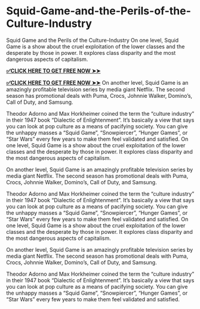 # Squid-Game-and-the-Perils-of-the-Culture-Industry
Squid Game and the Perils of the Culture-Industry
On one level, Squid Game is a show about the cruel exploitation of the lower classes and the desperate by those in power. It explores class disparity and the most dangerous aspects of capitalism.

**[✅CLICK HERE TO GET FREE NOW ➤➤](https://offerjunkis.com/all-gift-mashitola/)**

**[✅CLICK HERE TO GET FREE NOW ➤➤](https://offerjunkis.com/all-gift-mashitola/)**
On another level, Squid Game is an amazingly profitable television series by media giant Netflix. The second season has promotional deals with Puma, Crocs, Johnnie Walker, Domino’s, Call of Duty, and Samsung.

Theodor Adorno and Max Horkheimer coined the term the “culture industry” in their 1947 book “Dialectic of Enlightenment”. It’s basically a view that says you can look at pop culture as a means of pacifying society. You can give the unhappy masses a “Squid Game”, “Snowpiercer”, “Hunger Games”, or “Star Wars” every few years to make them feel validated and satisfied.
On one level, Squid Game is a show about the cruel exploitation of the lower classes and the desperate by those in power. It explores class disparity and the most dangerous aspects of capitalism.

On another level, Squid Game is an amazingly profitable television series by media giant Netflix. The second season has promotional deals with Puma, Crocs, Johnnie Walker, Domino’s, Call of Duty, and Samsung.

Theodor Adorno and Max Horkheimer coined the term the “culture industry” in their 1947 book “Dialectic of Enlightenment”. It’s basically a view that says you can look at pop culture as a means of pacifying society. You can give the unhappy masses a “Squid Game”, “Snowpiercer”, “Hunger Games”, or “Star Wars” every few years to make them feel validated and satisfied.
On one level, Squid Game is a show about the cruel exploitation of the lower classes and the desperate by those in power. It explores class disparity and the most dangerous aspects of capitalism.

On another level, Squid Game is an amazingly profitable television series by media giant Netflix. The second season has promotional deals with Puma, Crocs, Johnnie Walker, Domino’s, Call of Duty, and Samsung.

Theodor Adorno and Max Horkheimer coined the term the “culture industry” in their 1947 book “Dialectic of Enlightenment”. It’s basically a view that says you can look at pop culture as a means of pacifying society. You can give the unhappy masses a “Squid Game”, “Snowpiercer”, “Hunger Games”, or “Star Wars” every few years to make them feel validated and satisfied.
